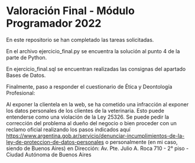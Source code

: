 # Valoración Final - Módulo Programador 2022

En este repositorio se han completado las tareas solicitadas.

En el archivo ejercicio_final.py se encuentra la solución al punto 4 de la parte de Python.

En ejercicio_final.sql se encuentran realizadas las consignas del apartado Bases de Datos.

Finalmente, paso a responder el cuestionario de Ética y Deontología Profesional:

Al exponer la clientela en la web, se ha cometido una infracción al exponer los datos personales de los clientes de la veterinaria. Esto puede entenderse
como una violación de la Ley 25326. Se puede pedir la corrección del problema al dueño del negocio o bien proceder con un reclamo oficial realizando los pasos
indicados aquí https://www.argentina.gob.ar/servicio/denunciar-incumplimientos-de-la-ley-de-proteccion-de-datos-personales o personalmente (en mi caso, siendo
de Buenos Aires) en Dirección: Av. Pte. Julio A. Roca 710 - 2° piso - Ciudad Autónoma de Buenos Aires
